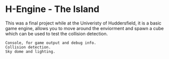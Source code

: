 # H-Engine - The Island
This was a final project while at the Univeristy of Huddersfield, it is a basic game engine, allows you to move around the enviorment and spawn a cube which can be used to test the collision detection.

    Console, for game output and debug info.
    Collision detection.
    Sky dome and lighting.
